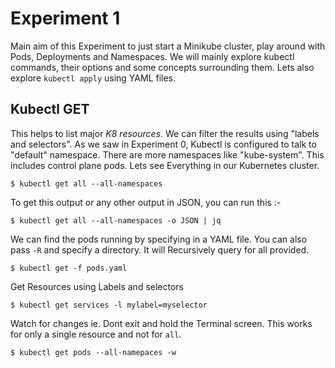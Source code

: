 # Experiment 1

Main aim of this Experiment to just start a Minikube cluster, play around with Pods, Deployments and Namespaces. We will mainly explore kubectl commands, their options and some concepts surrounding them. Lets also explore `kubectl apply` using YAML files.

## Kubectl GET

This helps to list major *K8 resources*. We can filter the results using "labels and selectors". As we saw in Experiment 0, Kubectl is configured to talk to "default" namespace. There are more namespaces like "kube-system". This includes control plane pods. Lets see Everything in our Kubernetes cluster.

`$ kubectl get all --all-namespaces`

To get this output or any other output in JSON, you can run this :-

`$ kubectl get all --all-namespaces -o JSON | jq`

We can find the pods running by specifying in a YAML file. You can also pass `-R` and specify a directory. It will Recursively query for all provided.

`$ kubectl get -f pods.yaml`

Get Resources using Labels and selectors

`$ kubectl get services -l mylabel=myselector`

Watch for changes ie. Dont exit and hold the Terminal screen. This works for only a single resource and not for `all`.

`$ kubectl get pods --all-namepaces -w`